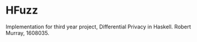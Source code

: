 # HFuzz

Implementation for third year project, Differential Privacy in Haskell. Robert Murray, 1608035.
